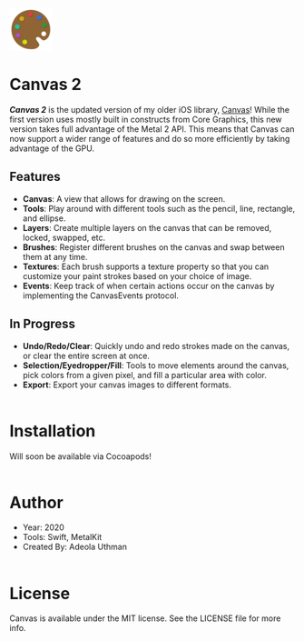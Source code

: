 <img src="./Images/Canvas.png" width='75px' height='75px'></img>
# Canvas 2
<b><i>Canvas 2</i></b> is the updated version of my older iOS library, [Canvas](https://github.com/Authman2/Canvas)! While the first version uses mostly built in constructs from Core Graphics, this new version takes full advantage of the Metal 2 API. This means that Canvas can now support a wider range of features and do so more efficiently by taking advantage of the GPU.

## Features 
- **Canvas**: A view that allows for drawing on the screen.
- **Tools**: Play around with different tools such as the pencil, line, rectangle, and ellipse.
- **Layers**: Create multiple layers on the canvas that can be removed, locked, swapped, etc.
- **Brushes**: Register different brushes on the canvas and swap between them at any time.
- **Textures**: Each brush supports a texture property so that you can customize your paint strokes based on your choice of image.
- **Events**: Keep track of when certain actions occur on the canvas by implementing the CanvasEvents protocol.

## In Progress
- **Undo/Redo/Clear**: Quickly undo and redo strokes made on the canvas, or clear the entire screen at once.
- **Selection/Eyedropper/Fill**: Tools to move elements around the canvas, pick colors from a given pixel, and fill a particular area with color.
- **Export**: Export your canvas images to different formats.
<br></br>

# Installation
Will soon be available via Cocoapods!
<br></br>

# Author
- Year: 2020
- Tools: Swift, MetalKit
- Created By: Adeola Uthman
<br></br>

# License
Canvas is available under the MIT license. See the LICENSE file for more info.
